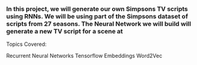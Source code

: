 ### In this project, we will generate our own Simpsons TV scripts using RNNs. We will be using part of the Simpsons dataset of scripts from 27 seasons. The Neural Network we will build will generate a new TV script for a scene at 

Topics Covered:

Recurrent Neural Networks
Tensorflow
Embeddings
Word2Vec